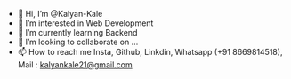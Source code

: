 - 👋 Hi, I’m @Kalyan-Kale
- 👀 I’m interested in Web Development
- 🌱 I’m currently learning Backend
- 💞️ I’m looking to collaborate on ...
- 📫 How to reach me Insta, Github, Linkdin, Whatsapp (+91 8669814518), Mail : kalyankale21@gmail.com

<!---
Kalyan-Kale/Kalyan-Kale is a ✨ special ✨ repository because its `README.md` (this file) appears on your GitHub profile.
You can click the Preview link to take a look at your changes.
--->
